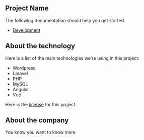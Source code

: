 ## Project Name

The following documentation should help you get started.

+ [Development](./docs/DEVELOPMENT.md)

## About the technology

Here is a list of the main technologies we're using in this project:

* Wordpress
* Laravel
* PHP
* MySQL
* Angular
* Vue

Here is the [license](./LICENSE.md) for this project.

## About the company

You know you want to know more